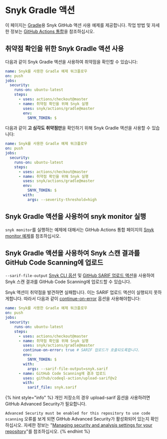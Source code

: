 # Snyk Gradle 액션

이 페이지는 [Gradle](https://github.com/snyk/actions/tree/master/gradle)용 Snyk GitHub 액션 사용 예제를 제공합니다. 작업 방법 및 자세한 정보는 [GitHub Actions 통합](https://docs.snyk.io/integrations/ci-cd-integrations/github-actions-integration)을 참조하십시오.

## 취약점 확인을 위한 Snyk Gradle 액션 사용

다음과 같이 Snyk Gradle 액션을 사용하여 취약점을 확인할 수 있습니다:

```yaml
name: Snyk를 사용한 Gradle 예제 워크플로우
on: push
jobs:
  security:
    runs-on: ubuntu-latest
    steps:
      - uses: actions/checkout@master
      - name: 취약점 확인을 위해 Snyk 실행
        uses: snyk/actions/gradle@master
        env:
          SNYK_TOKEN: $
```

다음과 같이 **고 심각도 취약점만**을 확인하기 위해 Snyk Gradle 액션을 사용할 수 있습니다:

```yaml
name: Snyk를 사용한 Gradle 예제 워크플로우
on: push
jobs:
  security:
    runs-on: ubuntu-latest
    steps:
      - uses: actions/checkout@master
      - name: 취약점 확인을 위해 Snyk 실행
        uses: snyk/actions/gradle@master
        env:
          SNYK_TOKEN: $
        with:
          args: --severity-threshold=high
```

## Snyk Gradle 액션을 사용하여 snyk monitor 실행

`snyk monitor`를 실행하는 예제에 대해서는 GitHub Actions 통합 페이지의 [Snyk monitor 예제](https://docs.snyk.io/integrations/ci-cd-integrations/github-actions-integration#snyk-monitor-example)를 참조하십시오.

## Snyk Gradle 액션을 사용하여 Snyk 스캔 결과를 GitHub Code Scanning에 업로드

`--sarif-file-output` [Snyk CLI 옵션](https://docs.snyk.io/snyk-cli/cli-reference) 및 [GitHub SARIF 업로드 액션](https://docs.github.com/en/code-security/secure-coding/uploading-a-sarif-file-to-github)을 사용하여 Snyk 스캔 결과를 GitHub Code Scanning에 업로드할 수 있습니다.

Snyk 액션이 취약점을 발견하면 실패합니다. 이는 SARIF 업로드 액션이 실행되지 못하게합니다. 따라서 다음과 같이 [continue-on-error](https://docs.github.com/en/actions/reference/workflow-syntax-for-github-actions#jobsjob\_idstepscontinue-on-error) 옵션을 사용해야합니다:

```yaml
name: Snyk를 사용한 Gradle 예제 워크플로우
on: push
jobs:
  security:
    runs-on: ubuntu-latest
    steps:
      - uses: actions/checkout@master
      - name: 취약점 확인을 위해 Snyk 실행
        uses: snyk/actions/gradle@master
        continue-on-error: true # SARIF 업로드가 호출되도록합니다.
        env:
          SNYK_TOKEN: $
        with:
          args: --sarif-file-output=snyk.sarif
      - name: GitHub Code Scanning에 결과 업로드
        uses: github/codeql-action/upload-sarif@v2
        with:
          sarif_file: snyk.sarif
```

{% hint style="info" %}
개인 저장소의 경우 upload-sarif 옵션을 사용하려면 GitHub Advanced Security가 필요합니다. &#x20;

`Advanced Security must be enabled for this repository to use code scanning` 오류를 보게 되면 GitHub Advanced Security가 활성화되어 있는지 확인하십시오. 자세한 정보는 "[Managing security and analysis settings for your repository](https://docs.github.com/en/repositories/managing-your-repositorys-settings-and-features/enabling-features-for-your-repository/managing-security-and-analysis-settings-for-your-repository)"를 참조하십시오.
{% endhint %}
